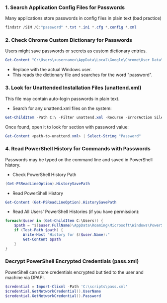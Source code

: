 ### 1. Search Application Config Files for Passwords
Many applications store passwords in config files in plain text (bad practice)
```powershell
findstr /SIM /C:"password" *.txt *.ini *.cfg *.config *.xml
```

### 2. Check Chrome Custom Dictionary for Passwords
Users might save passwords or secrets as custom dictionary entries.
```powershell
Get-Content "C:\Users\<username>\AppData\Local\Google\Chrome\User Data\Default\Custom Dictionary.txt" | Select-String "password"
```
- Replace <username> with the actual Windows user.
- This reads the dictionary file and searches for the word "password".

### 3. Look for Unattended Installation Files (unattend.xml)
This file may contain auto-login passwords in plain text.
- Search for any unattend.xml files on the system:
```powershell
Get-ChildItem -Path C:\ -Filter unattend.xml -Recurse -ErrorAction SilentlyContinue
```
Once found, open it to look for <AutoLogon> section with password value:

```powershell
Get-Content <path-to-unattend.xml> | Select-String "Password"
```
### 4. Read PowerShell History for Commands with Passwords
Passwords may be typed on the command line and saved in PowerShell history.
- Check PowerShell History Path

```powershell
(Get-PSReadLineOption).HistorySavePath
```
- Read PowerShell History
```powershell
Get-Content (Get-PSReadLineOption).HistorySavePath

```
- Read All Users' PowerShell Histories (if you have permission):
```powershell
foreach($user in (Get-ChildItem C:\Users)) {
    $path = "$($user.FullName)\AppData\Roaming\Microsoft\Windows\PowerShell\PSReadLine\ConsoleHost_history.txt"
    if (Test-Path $path) {
        Write-Host "History for $($user.Name):"
        Get-Content $path
    }
}

```
### Decrypt PowerShell Encrypted Credentials (pass.xml)
PowerShell can store credentials encrypted but tied to the user and machine via DPAPI.
```powershell
$credential = Import-Clixml -Path 'C:\scripts\pass.xml'
$credential.GetNetworkCredential().UserName
$credential.GetNetworkCredential().Password

```
